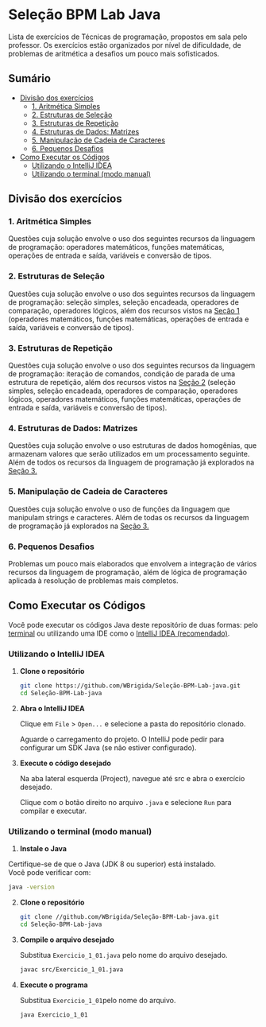 # Seleção BPM  Lab Java

Lista de exercícios de Técnicas de programação, propostos em sala pelo professor. Os exercícios estão organizados por nível de dificuldade, de problemas de aritmética a desafios um pouco mais sofisticados. 

<!--
Este repositório contém as resoluções na linguagem Java. Para ver as resoluções em Python acesse este repositório: [Seleção BPM Lab Python.]()
-->

##  Sumário

- [Divisão dos exercícios](#divisão-dos-exercícios)
  - [1. Aritmética Simples](#1-aritmética-simples)
  - [2. Estruturas de Seleção](#2-estruturas-de-seleção)
  - [3. Estruturas de Repetição](#3-estruturas-de-repetição)
  - [4. Estruturas de Dados: Matrizes](#4-estruturas-de-dados-matrizes)
  - [5. Manipulação de Cadeia de Caracteres](#5-manipulação-de-cadeia-de-caracteres)
  - [6. Pequenos Desafios](#6-pequenos-desafios)
- [Como Executar os Códigos](#como-executar-os-códigos)
  - [Utilizando o IntelliJ IDEA](#utilizando-o-intellij-idea)
  - [Utilizando o terminal (modo manual)](#utilizando-o-terminal-modo-manual)


## Divisão dos exercícios

### 1. Aritmética Simples

Questões cuja solução envolve o uso dos seguintes recursos da linguagem de programação: operadores matemáticos, funções matemáticas, operações de entrada e saída, variáveis e conversão de tipos.

### 2. Estruturas de Seleção

Questões cuja solução envolve o uso dos seguintes recursos da linguagem de programação: seleção simples, seleção encadeada, operadores de comparação, operadores lógicos, além dos recursos vistos na [Seção 1](#1-aritmética-simples) (operadores matemáticos, funções matemáticas, operações de entrada e saída, variáveis e conversão de tipos).

### 3. Estruturas de Repetição 

Questões cuja solução envolve o uso dos seguintes recursos da linguagem de programação: iteração de comandos, condição de parada de uma estrutura de repetição, além dos recursos vistos na [Seção 2](#2-estruturas-de-seleção) (seleção simples, seleção encadeada, operadores de comparação, operadores lógicos, operadores matemáticos, funções matemáticas, operações de entrada e saída, variáveis e conversão de tipos).

### 4. Estruturas de Dados: Matrizes

Questões cuja solução envolve o uso estruturas de dados homogênias, que armazenam valores que serão utilizados em um processamento seguinte. Além de todos os recursos da linguagem de programação já explorados na [Seção 3.](#3-estruturas-de-repetição)

### 5. Manipulação de Cadeia de Caracteres

Questões cuja solução envolve o uso de funções da linguagem que manipulam strings e caracteres. Além de todas os recursos da linguagem de programação já explorados na [Seção 3.](#3-estruturas-de-repetição)

### 6. Pequenos Desafios

Problemas um pouco mais elaborados que envolvem a integração de vários recursos da linguagem de programação, além de lógica de programação aplicada à resolução de problemas mais completos.

## Como Executar os Códigos

Você pode executar os códigos Java deste repositório de duas formas: pelo [terminal](#utilizando-o-terminal-modo-manual) ou utilizando uma IDE como o [IntelliJ IDEA (recomendado)](#utilizando-o-intellij-idea).

### Utilizando o IntelliJ IDEA

1. **Clone o repositório**	

	```bash
	git clone https://github.com/WBrigida/Seleção-BPM-Lab-java.git
	cd Seleção-BPM-Lab-java
	```

2. **Abra o IntelliJ IDEA**
	
	Clique em `File` > `Open...` e selecione a pasta do repositório clonado.

	Aguarde o carregamento do projeto. O IntelliJ pode pedir para configurar um SDK Java (se não estiver configurado).

3. **Execute o código desejado**
	
	Na aba lateral esquerda (Project), navegue até src e abra o exercício desejado.

	Clique com o botão direito no arquivo `.java` e selecione `Run` para compilar e executar.

### Utilizando o terminal (modo manual)

1. **Instale o Java**  

Certifique-se de que o Java (JDK 8 ou superior) está instalado.  
Você pode verificar com:

   ```bash
   java -version
   ```

2. **Clone o repositório**	

	```bash
	git clone //github.com/WBrigida/Seleção-BPM-Lab-java.git
	cd Seleção-BPM-Lab-java
	```

3. **Compile o arquivo desejado**  

	Substitua `Exercicio_1_01.java` pelo nome do arquivo desejado.
	```bash
	javac src/Exercicio_1_01.java
	```

4. **Execute o programa**

	Substitua `Exercicio_1_01`pelo nome do arquivo.

	```bash
	java Exercicio_1_01
	```
